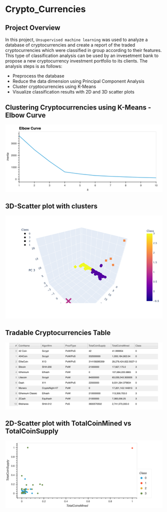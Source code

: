 # Crypto_Currencies

## Project Overview

In this project, `Unsupervised machine learning` was used to analyze a database of cryptocurrencies and create a report of the traded cryptocurrencies which were classified in group according to their features. This type of classification analysis can be used by an invesetment bank to propose a new cryptocurrency investment portfolio to its clients. The analysis steps is as follows:

- Preprocess the database
- Reduce the data dimension using Principal Component Analysis
- Cluster cryptocurrencies using K-Means
- Visualize classification results with 2D and 3D scatter plots

## Clustering Cryptocurrencies using K-Means - Elbow Curve

![](Resources/Elbow_Curve.png)

## 3D-Scatter plot with clusters

![](Resources/3D_Clusters.png)

## Tradable Cryptocurrencies Table

![](Resources/tradable_crypto.png)

## 2D-Scatter plot with TotalCoinMined vs TotalCoinSupply

![](Resources/2D_Scatter.png)
